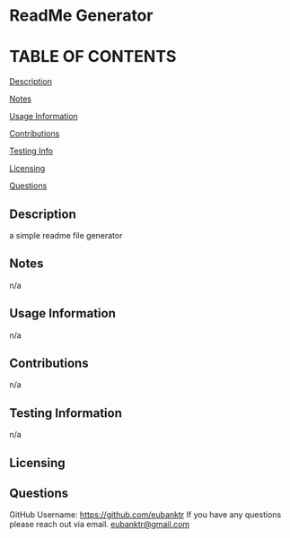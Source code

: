 # ReadMe Generator

  TABLE OF CONTENTS
  =========================
  [Description](#Description)

  [Notes](#Notes)

  [Usage Information](#Usage-Information)

  [Contributions](#Contributions)

  [Testing Info](#Testing-Information)

  [Licensing](#Licensing)

  [Questions](#Questions)


  ## Description
  a simple readme file generator

  ## Notes
  n/a

  ## Usage Information
  n/a

  ## Contributions
  n/a

  ## Testing Information
  n/a

  ## Licensing
  

  ## Questions
  GitHub Username: https://github.com/eubanktr
  If you have any questions please reach out via email. eubanktr@gmail.com
